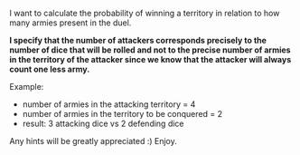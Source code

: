 I want to calculate the probability of winning a territory in relation to how many armies present in the duel.

__I specify that the number of attackers corresponds precisely to the number of dice that will be rolled and not to the precise number of armies in the territory of the attacker since we know that the attacker will always count one less army.__

Example:
- number of armies in the attacking territory = 4
- number of armies in the territory to be conquered = 2
- result: 3 attacking dice vs 2 defending dice

Any hints will be greatly appreciated :)
Enjoy.
